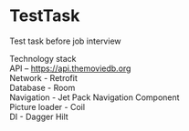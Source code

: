 # TestTask
Test task before job interview

Technology stack <br /> 
API – https://api.themoviedb.org <br /> 
Network - Retrofit <br /> 
Database - Room <br /> 
Navigation - Jet Pack Navigation Component <br /> 
Picture loader - Coil <br /> 
DI - Dagger Hilt
